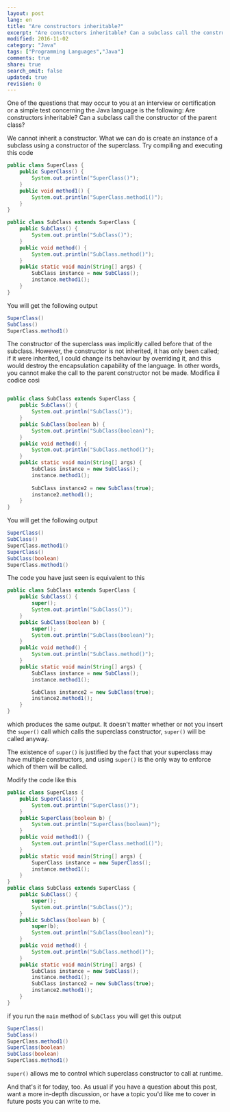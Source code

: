 ```yaml
---
layout: post
lang: en
title: "Are constructors inheritable?" 
excerpt: "Are constructors inheritable? Can a subclass call the constructor of the parent class?"
modified: 2016-11-02
category: "Java"
tags: ["Programming Languages","Java"]
comments: true
share: true
search_omit: false
updated: true
revision: 0
---
```

One of the questions that may occur to you at an interview or certification or a simple test concerning the Java language is the following:
Are constructors inheritable? 
Can a subclass call the constructor of the parent class?

We cannot inherit a constructor. What we can do is create an instance of a subclass using a constructor of the superclass.
Try compiling and executing this code

```java
public class SuperClass {
    public SuperClass() {
        System.out.println("SuperClass()");
    }
    public void method1() {
        System.out.println("SuperClass.method1()");
    }
}

public class SubClass extends SuperClass {
    public SubClass() {
        System.out.println("SubClass()");
    }
    public void method() {
        System.out.println("SubClass.method()");
    }
    public static void main(String[] args) {
        SubClass instance = new SubClass();
        instance.method1();
    }
}
```
You will get the following output 

```java
SuperClass()
SubClass()
SuperClass.method1()
```

The constructor of the superclass was implicitly called before that of the subclass. However, the constructor is not inherited, it has only been called; if it were inherited, I could change its behaviour by overriding it, and this would destroy the encapsulation capability of the language.
In other words, you cannot make the call to the parent constructor not be made.
Modifica il codice così

```java

public class SubClass extends SuperClass {
    public SubClass() {
        System.out.println("SubClass()");
    }
    public SubClass(boolean b) {
        System.out.println("SubClass(boolean)");
    }
    public void method() {
        System.out.println("SubClass.method()");
    }
    public static void main(String[] args) {
        SubClass instance = new SubClass();
        instance.method1();
        
        SubClass instance2 = new SubClass(true);
        instance2.method1();
    }
}
```

You will get the following output 

```java
SuperClass()
SubClass()
SuperClass.method1()
SuperClass()
SubClass(boolean)
SuperClass.method1()
```

The code you have just seen is equivalent to this

```java
public class SubClass extends SuperClass {
    public SubClass() {
        super();
        System.out.println("SubClass()");
    }
    public SubClass(boolean b) {
        super();
        System.out.println("SubClass(boolean)");
    }
    public void method() {
        System.out.println("SubClass.method()");
    }
    public static void main(String[] args) {
        SubClass instance = new SubClass();
        instance.method1();

        SubClass instance2 = new SubClass(true);
        instance2.method1();
    }
}
```
which produces the same output. It doesn't matter whether or not you insert the `super()` call which calls the superclass constructor, `super()` will be called anyway.

The existence of `super()` is justified by the fact that your superclass may have multiple constructors, and using `super()` is the only way to enforce which of them will be called.

Modify the code like this

```java
public class SuperClass {
    public SuperClass() {
        System.out.println("SuperClass()");
    }
    public SuperClass(boolean b) {
        System.out.println("SuperClass(boolean)");
    }
    public void method1() {
        System.out.println("SuperClass.method1()");
    }
    public static void main(String[] args) {
        SuperClass instance = new SuperClass();
        instance.method1();
    }
}
public class SubClass extends SuperClass {
    public SubClass() {
        super();
        System.out.println("SubClass()");
    }
    public SubClass(boolean b) {
        super(b);
        System.out.println("SubClass(boolean)");
    }
    public void method() {
        System.out.println("SubClass.method()");
    }
    public static void main(String[] args) {
        SubClass instance = new SubClass();
        instance.method1();
        SubClass instance2 = new SubClass(true);
        instance2.method1();
    }
}
```
if you run the `main` method of `SubClass` you will get this output

```java
SuperClass()
SubClass()
SuperClass.method1()
SuperClass(boolean)
SubClass(boolean)
SuperClass.method1()
```

`super()` allows me to control which superclass constructor to call at runtime.

And that's it for today, too. As usual if you have a question about this post, want a more in-depth discussion, or have a topic you'd like me to cover in future posts you can write to me.